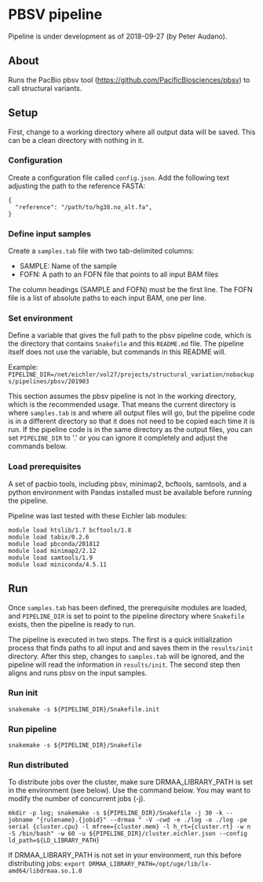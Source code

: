 # PBSV pipeline

Pipeline is under development as of 2018-09-27 (by Peter Audano).

## About

Runs the PacBio pbsv tool (https://github.com/PacificBiosciences/pbsv) to call structural variants.

## Setup

First, change to a working directory where all output data will be saved. This can be a clean directory with nothing in
it.

### Configuration

Create a configuration file called `config.json`. Add the following text adjusting the path to the reference FASTA:

```
{
  "reference": "/path/to/hg38.no_alt.fa",
}
```

### Define input samples

Create a `samples.tab` file with two tab-delimited columns:

* SAMPLE: Name of the sample
* FOFN: A path to an FOFN file that points to all input BAM files

The column headings (SAMPLE and FOFN) must be the first line. The FOFN file is a list of absolute paths to each input
BAM, one per line.

### Set environment

Define a variable that gives the full path to the pbsv pipeline code, which is the directory that contains `Snakefile`
and this `README.md` file. The pipeline itself does not use the variable, but commands in this README will.

Example:
`PIPELINE_DIR=/net/eichler/vol27/projects/structural_variation/nobackups/pipelines/pbsv/201903`

This section assumes the pbsv pipeline is not in the working directory, which is the recommended usage. That means the
current directory is where `samples.tab` is and where all output files will go, but the pipeline code is in
a different directory so that it does not need to be copied each time it is run. If the pipeline code is in the same
directory as the output files, you can set `PIPELINE_DIR` to '.' or you can ignore it completely and adjust the commands
below.

### Load prerequisites

A set of pacbio tools, including pbsv, minimap2, bcftools, samtools, and a python environment with Pandas installed must
be available before running the pipeline.

Pipeline was last tested with these Eichler lab modules:
```
module load htslib/1.7 bcftools/1.8
module load tabix/0.2.6
module load pbconda/201812
module load minimap2/2.12
module load samtools/1.9
module load miniconda/4.5.11
```

## Run

Once `samples.tab` has been defined, the prerequisite modules are loaded, and `PIPELINE_DIR` is set to point to the
pipeline directory where `Snakefile` exists, then the pipeline is ready to run.

The pipeline is executed in two steps. The first is a quick initialization process that finds paths to all input and
and saves them in the `results/init` directory. After this step, changes to `samples.tab` will be ignored, and the
pipeline will read the information in `results/init`. The second step then aligns and runs pbsv on the input samples.

### Run init

`snakemake -s ${PIPELINE_DIR}/Snakefile.init`

### Run pipeline

`snakemake -s ${PIPELINE_DIR}/Snakefile`


### Run distributed

To distribute jobs over the cluster, make sure DRMAA_LIBRARY_PATH is set in the environment (see below). Use the command
below. You may want to modify the number of concurrent jobs (-j).

`mkdir -p log; snakemake -s ${PIPELINE_DIR}/Snakefile -j 30 -k --jobname "{rulename}.{jobid}" --drmaa " -V -cwd -e ./log -o ./log -pe serial {cluster.cpu} -l mfree={cluster.mem} -l h_rt={cluster.rt} -w n -S /bin/bash" -w 60 -u ${PIPELINE_DIR}/cluster.eichler.json --config ld_path=${LD_LIBRARY_PATH}`

If DRMAA_LIBRARY_PATH is not set in your environment, run this before distributing jobs:
`export DRMAA_LIBRARY_PATH=/opt/uge/lib/lx-amd64/libdrmaa.so.1.0`

